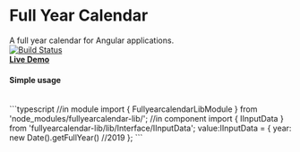 # Full Year Calendar
A full year calendar for Angular applications. <br>
[![Build Status](https://travis-ci.org/avraampiperidis/ng-fullyearcalendar.svg?branch=dev)](https://travis-ci.org/avraampiperidis/ng-fullyearcalendar)
<br>
<b>[Live Demo](https://avraampiperidis.github.io/ng-fullyearcalendar/docs/) </b> <br>

#### Simple  usage
<br>
```typescript
//in module
import { FullyearcalendarLibModule } from 'node_modules/fullyearcalendar-lib/';
//in component
import { IInputData } from 'fullyearcalendar-lib/lib/Interface/IInputData';
value:IInputData = {
      year: new Date().getFullYear() //2019
};
```